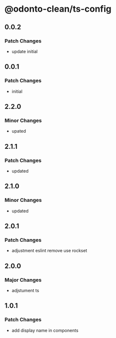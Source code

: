 # @odonto-clean/ts-config

## 0.0.2

### Patch Changes

- update initial

## 0.0.1

### Patch Changes

- initial

## 2.2.0

### Minor Changes

- upated

## 2.1.1

### Patch Changes

- updated

## 2.1.0

### Minor Changes

- updated

## 2.0.1

### Patch Changes

- adjustment eslint remove use rockset

## 2.0.0

### Major Changes

- adjstument ts

## 1.0.1

### Patch Changes

- add display name in components
